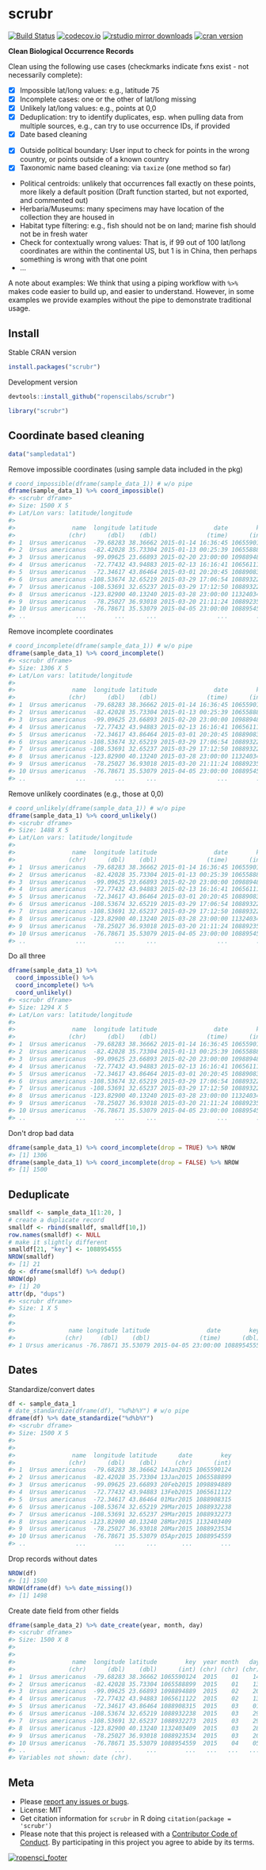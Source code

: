 scrubr
======



[![Build Status](https://travis-ci.org/ropenscilabs/scrubr.svg?branch=master)](https://travis-ci.org/ropenscilabs/scrubr)
[![codecov.io](http://codecov.io/github/ropenscilabs/scrubr/coverage.svg?branch=master)](http://codecov.io/github/ropenscilabs/scrubr?branch=master)
[![rstudio mirror downloads](http://cranlogs.r-pkg.org/badges/grand-total/scrubr?color=ff69b4)](https://github.com/metacran/cranlogs.app)
[![cran version](http://www.r-pkg.org/badges/version/scrubr)](https://cran.r-project.org/package=scrubr)

__Clean Biological Occurrence Records__

Clean using the following use cases (checkmarks indicate fxns exist - not necessarily complete):

- [x] Impossible lat/long values: e.g., latitude 75
- [x] Incomplete cases: one or the other of lat/long missing
- [x] Unlikely lat/long values: e.g., points at 0,0
- [x] Deduplication: try to identify duplicates, esp. when pulling data from multiple sources, e.g., can try to use occurrence IDs, if provided
- [x] Date based cleaning
* [x] Outside political boundary: User input to check for points in the wrong country, or points outside of a known country
* [x] Taxonomic name based cleaning: via `taxize` (one method so far)
* Political centroids: unlikely that occurrences fall exactly on these points, more likely a
default position (Draft function started, but not exported, and commented out)
* Herbaria/Museums: many specimens may have location of the collection they are housed in
* Habitat type filtering: e.g., fish should not be on land; marine fish should not be in fresh water
* Check for contextually wrong values: That is, if 99 out of 100 lat/long coordinates are within the continental US, but 1 is in China, then perhaps something is wrong with that one point
* ...

A note about examples: We think that using a piping workflow with `%>%` makes code easier to
build up, and easier to understand. However, in some examples we provide examples without the pipe
to demonstrate traditional usage.

## Install

Stable CRAN version


```r
install.packages("scrubr")
```

Development version


```r
devtools::install_github("ropenscilabs/scrubr")
```


```r
library("scrubr")
```

## Coordinate based cleaning


```r
data("sampledata1")
```

Remove impossible coordinates (using sample data included in the pkg)


```r
# coord_impossible(dframe(sample_data_1)) # w/o pipe
dframe(sample_data_1) %>% coord_impossible()
#> <scrubr dframe>
#> Size: 1500 X 5
#> Lat/Lon vars: latitude/longitude
#>
#>                name  longitude latitude                date        key
#>               (chr)      (dbl)    (dbl)              (time)      (int)
#> 1  Ursus americanus  -79.68283 38.36662 2015-01-14 16:36:45 1065590124
#> 2  Ursus americanus  -82.42028 35.73304 2015-01-13 00:25:39 1065588899
#> 3  Ursus americanus  -99.09625 23.66893 2015-02-20 23:00:00 1098894889
#> 4  Ursus americanus  -72.77432 43.94883 2015-02-13 16:16:41 1065611122
#> 5  Ursus americanus  -72.34617 43.86464 2015-03-01 20:20:45 1088908315
#> 6  Ursus americanus -108.53674 32.65219 2015-03-29 17:06:54 1088932238
#> 7  Ursus americanus -108.53691 32.65237 2015-03-29 17:12:50 1088932273
#> 8  Ursus americanus -123.82900 40.13240 2015-03-28 23:00:00 1132403409
#> 9  Ursus americanus  -78.25027 36.93018 2015-03-20 21:11:24 1088923534
#> 10 Ursus americanus  -76.78671 35.53079 2015-04-05 23:00:00 1088954559
#> ..              ...        ...      ...                 ...        ...
```

Remove incomplete coordinates


```r
# coord_incomplete(dframe(sample_data_1)) # w/o pipe
dframe(sample_data_1) %>% coord_incomplete()
#> <scrubr dframe>
#> Size: 1306 X 5
#> Lat/Lon vars: latitude/longitude
#>
#>                name  longitude latitude                date        key
#>               (chr)      (dbl)    (dbl)              (time)      (int)
#> 1  Ursus americanus  -79.68283 38.36662 2015-01-14 16:36:45 1065590124
#> 2  Ursus americanus  -82.42028 35.73304 2015-01-13 00:25:39 1065588899
#> 3  Ursus americanus  -99.09625 23.66893 2015-02-20 23:00:00 1098894889
#> 4  Ursus americanus  -72.77432 43.94883 2015-02-13 16:16:41 1065611122
#> 5  Ursus americanus  -72.34617 43.86464 2015-03-01 20:20:45 1088908315
#> 6  Ursus americanus -108.53674 32.65219 2015-03-29 17:06:54 1088932238
#> 7  Ursus americanus -108.53691 32.65237 2015-03-29 17:12:50 1088932273
#> 8  Ursus americanus -123.82900 40.13240 2015-03-28 23:00:00 1132403409
#> 9  Ursus americanus  -78.25027 36.93018 2015-03-20 21:11:24 1088923534
#> 10 Ursus americanus  -76.78671 35.53079 2015-04-05 23:00:00 1088954559
#> ..              ...        ...      ...                 ...        ...
```

Remove unlikely coordinates (e.g., those at 0,0)


```r
# coord_unlikely(dframe(sample_data_1)) # w/o pipe
dframe(sample_data_1) %>% coord_unlikely()
#> <scrubr dframe>
#> Size: 1488 X 5
#> Lat/Lon vars: latitude/longitude
#>
#>                name  longitude latitude                date        key
#>               (chr)      (dbl)    (dbl)              (time)      (int)
#> 1  Ursus americanus  -79.68283 38.36662 2015-01-14 16:36:45 1065590124
#> 2  Ursus americanus  -82.42028 35.73304 2015-01-13 00:25:39 1065588899
#> 3  Ursus americanus  -99.09625 23.66893 2015-02-20 23:00:00 1098894889
#> 4  Ursus americanus  -72.77432 43.94883 2015-02-13 16:16:41 1065611122
#> 5  Ursus americanus  -72.34617 43.86464 2015-03-01 20:20:45 1088908315
#> 6  Ursus americanus -108.53674 32.65219 2015-03-29 17:06:54 1088932238
#> 7  Ursus americanus -108.53691 32.65237 2015-03-29 17:12:50 1088932273
#> 8  Ursus americanus -123.82900 40.13240 2015-03-28 23:00:00 1132403409
#> 9  Ursus americanus  -78.25027 36.93018 2015-03-20 21:11:24 1088923534
#> 10 Ursus americanus  -76.78671 35.53079 2015-04-05 23:00:00 1088954559
#> ..              ...        ...      ...                 ...        ...
```

Do all three


```r
dframe(sample_data_1) %>%
  coord_impossible() %>%
  coord_incomplete() %>%
  coord_unlikely()
#> <scrubr dframe>
#> Size: 1294 X 5
#> Lat/Lon vars: latitude/longitude
#>
#>                name  longitude latitude                date        key
#>               (chr)      (dbl)    (dbl)              (time)      (int)
#> 1  Ursus americanus  -79.68283 38.36662 2015-01-14 16:36:45 1065590124
#> 2  Ursus americanus  -82.42028 35.73304 2015-01-13 00:25:39 1065588899
#> 3  Ursus americanus  -99.09625 23.66893 2015-02-20 23:00:00 1098894889
#> 4  Ursus americanus  -72.77432 43.94883 2015-02-13 16:16:41 1065611122
#> 5  Ursus americanus  -72.34617 43.86464 2015-03-01 20:20:45 1088908315
#> 6  Ursus americanus -108.53674 32.65219 2015-03-29 17:06:54 1088932238
#> 7  Ursus americanus -108.53691 32.65237 2015-03-29 17:12:50 1088932273
#> 8  Ursus americanus -123.82900 40.13240 2015-03-28 23:00:00 1132403409
#> 9  Ursus americanus  -78.25027 36.93018 2015-03-20 21:11:24 1088923534
#> 10 Ursus americanus  -76.78671 35.53079 2015-04-05 23:00:00 1088954559
#> ..              ...        ...      ...                 ...        ...
```

Don't drop bad data


```r
dframe(sample_data_1) %>% coord_incomplete(drop = TRUE) %>% NROW
#> [1] 1306
dframe(sample_data_1) %>% coord_incomplete(drop = FALSE) %>% NROW
#> [1] 1500
```


## Deduplicate


```r
smalldf <- sample_data_1[1:20, ]
# create a duplicate record
smalldf <- rbind(smalldf, smalldf[10,])
row.names(smalldf) <- NULL
# make it slightly different
smalldf[21, "key"] <- 1088954555
NROW(smalldf)
#> [1] 21
dp <- dframe(smalldf) %>% dedup()
NROW(dp)
#> [1] 20
attr(dp, "dups")
#> <scrubr dframe>
#> Size: 1 X 5
#>
#>
#>               name longitude latitude                date        key
#>              (chr)     (dbl)    (dbl)              (time)      (dbl)
#> 1 Ursus americanus -76.78671 35.53079 2015-04-05 23:00:00 1088954555
```

## Dates

Standardize/convert dates


```r
df <- sample_data_1
# date_standardize(dframe(df), "%d%b%Y") # w/o pipe
dframe(df) %>% date_standardize("%d%b%Y")
#> <scrubr dframe>
#> Size: 1500 X 5
#>
#>
#>                name  longitude latitude      date        key
#>               (chr)      (dbl)    (dbl)     (chr)      (int)
#> 1  Ursus americanus  -79.68283 38.36662 14Jan2015 1065590124
#> 2  Ursus americanus  -82.42028 35.73304 13Jan2015 1065588899
#> 3  Ursus americanus  -99.09625 23.66893 20Feb2015 1098894889
#> 4  Ursus americanus  -72.77432 43.94883 13Feb2015 1065611122
#> 5  Ursus americanus  -72.34617 43.86464 01Mar2015 1088908315
#> 6  Ursus americanus -108.53674 32.65219 29Mar2015 1088932238
#> 7  Ursus americanus -108.53691 32.65237 29Mar2015 1088932273
#> 8  Ursus americanus -123.82900 40.13240 28Mar2015 1132403409
#> 9  Ursus americanus  -78.25027 36.93018 20Mar2015 1088923534
#> 10 Ursus americanus  -76.78671 35.53079 05Apr2015 1088954559
#> ..              ...        ...      ...       ...        ...
```

Drop records without dates


```r
NROW(df)
#> [1] 1500
NROW(dframe(df) %>% date_missing())
#> [1] 1498
```

Create date field from other fields


```r
dframe(sample_data_2) %>% date_create(year, month, day)
#> <scrubr dframe>
#> Size: 1500 X 8
#>
#>
#>                name  longitude latitude        key  year month   day
#>               (chr)      (dbl)    (dbl)      (int) (chr) (chr) (chr)
#> 1  Ursus americanus  -79.68283 38.36662 1065590124  2015    01    14
#> 2  Ursus americanus  -82.42028 35.73304 1065588899  2015    01    13
#> 3  Ursus americanus  -99.09625 23.66893 1098894889  2015    02    20
#> 4  Ursus americanus  -72.77432 43.94883 1065611122  2015    02    13
#> 5  Ursus americanus  -72.34617 43.86464 1088908315  2015    03    01
#> 6  Ursus americanus -108.53674 32.65219 1088932238  2015    03    29
#> 7  Ursus americanus -108.53691 32.65237 1088932273  2015    03    29
#> 8  Ursus americanus -123.82900 40.13240 1132403409  2015    03    28
#> 9  Ursus americanus  -78.25027 36.93018 1088923534  2015    03    20
#> 10 Ursus americanus  -76.78671 35.53079 1088954559  2015    04    05
#> ..              ...        ...      ...        ...   ...   ...   ...
#> Variables not shown: date (chr).
```

## Meta

* Please [report any issues or bugs](https://github.com/ropenscilabs/scrubr/issues).
* License: MIT
* Get citation information for `scrubr` in R doing `citation(package = 'scrubr')`
* Please note that this project is released with a [Contributor Code of Conduct](CONDUCT.md). By participating in this project you agree to abide by its terms.

[![ropensci_footer](http://ropensci.org/public_images/github_footer.png)](http://ropensci.org)
